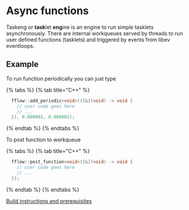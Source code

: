 # Async functions

Taskeng or **task**let **eng**ine is an engine to run simple tasklets asynchronously. There are internal workqueues served by threads to run user defined functions \(tasklets\) and triggered by events from libev eventloops.

## Example

To run function periodically you can just type

{% tabs %}
{% tab title="C++" %}
```cpp
  fflow::add_periodic<void>(([&](void) -> void { 
    // user code goes here
    // ...
  }), 0.000001, 0.000001);
```
{% endtab %}
{% endtabs %}

To post function to workqueue

{% tabs %}
{% tab title="C++" %}
```cpp
  fflow::post_function<void>([&](void) -> void {
    // user code goes here
    // ...
  });
```
{% endtab %}
{% endtabs %}

[Build instructions and prerequisites](INSTALL.md)


